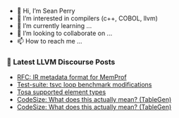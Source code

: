 - 👋 Hi, I’m Sean Perry
- 👀 I’m interested in compilers (c++, COBOL, llvm)
- 🌱 I’m currently learning ...
- 💞️ I’m looking to collaborate on ...
- 📫 How to reach me ...

<!---
s66perry/s66perry is a ✨ special ✨ repository because its `README.md` (this file) appears on your GitHub profile.
You can click the Preview link to take a look at your changes.
--->
### 📕 Latest LLVM Discourse Posts

<!-- DISCOURSE-LLVM:START -->
- [RFC: IR metadata format for MemProf](https://discourse.llvm.org/t/rfc-ir-metadata-format-for-memprof/59165#post_9)
- [Test-suite: tsvc loop benchmark modifications](https://discourse.llvm.org/t/test-suite-tsvc-loop-benchmark-modifications/66859#post_2)
- [Tosa supported element types](https://discourse.llvm.org/t/tosa-supported-element-types/66863#post_1)
- [CodeSize: What does this actually mean? &lpar;TableGen&rpar;](https://discourse.llvm.org/t/codesize-what-does-this-actually-mean-tablegen/66856#post_4)
- [CodeSize: What does this actually mean? &lpar;TableGen&rpar;](https://discourse.llvm.org/t/codesize-what-does-this-actually-mean-tablegen/66856#post_3)
<!-- DISCOURSE-LLVM:END -->
